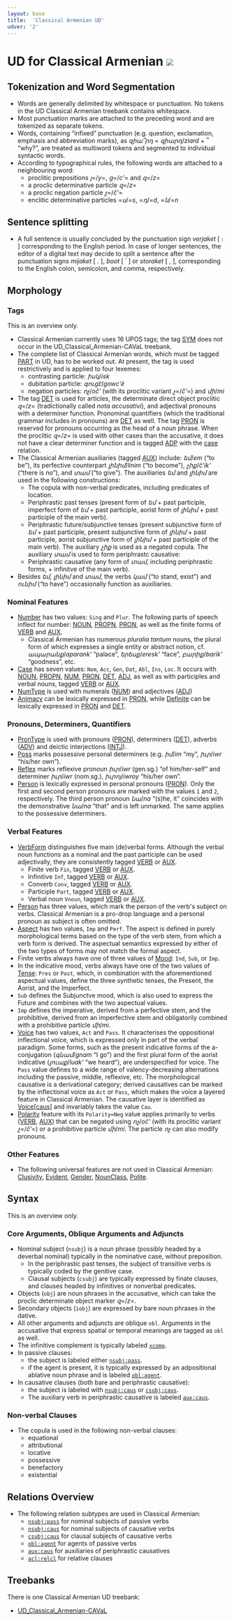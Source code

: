 ```yaml
---
layout: base
title:  'Classical Armenian UD'
udver: '2'
---
```


# UD for Classical Armenian <span class="flagspan"><img class="flag" src="../../flags/svg/AM-ARSACID.svg" /></span>

## Tokenization and Word Segmentation

* Words are generally delimited by whitespace or punctuation. No tokens in the UD Classical Armenian treebank contains whitespace.
* Most punctuation marks are attached to the preceding word and are tokenized as separate tokens.
* Words, containing “infixed” punctuation (e.g. question, exclamation, emphasis and abbreviation marks), as _զիա՞րդ_ = _զիարդ_/_ziard_ + ՞ “why?”, are treated as multiword tokens and segmented to individual syntactic words.
* According to typographical rules, the following words are attached to a neighbouring word:
	* proclitic prepositions _յ_=/_y_=, _ց_=/_cʽ_= and _զ_=/_z_=
	* a proclic determinative particle _զ_=/_z_=
	* a proclic negation particle _չ_=/_čʽ_=
	* enclitic determinative particles =_ս_/=_s_, =_դ_/=_d_, =_ն_/=_n_ 

## Sentence splitting

* A full sentence is usually concluded by the punctuation sign _verjaket_ [ ։ ] corresponding to the English period. In case of longer sentences, the editor of a digital text may decide to split a sentence after the punctuation signs _mijaket_ [ . ], _boot_ [ ՝ ] or _storaket_ [ , ], corresponding to the English colon, semicolon, and comma, respectively.

## Morphology

### Tags

This is an overview only.

* Classical Armenian currently uses 16 UPOS tags; the tag [SYM]() does not occur in the UD_Classical_Armenian-CAVaL treebank.
* The complete list of Classical Armenian words, which must be tagged [PART]() in UD, has to be worked out. At present, the tag is used restrictively and is applied to four lexemes:
	* contrasting particle: _իսկ_/_isk_
	* dubitation particle: _գուցէ_/_gowcʽē_
	* negation particles: _ոչ_/_očʽ_ (with its proclitic variant _չ_=/_čʽ_=) and _մի_/_mi_
* The tag [DET]() is used for articles, the determinate direct object proclitic _զ_=/_z_= (tradictionally called _nota accusativi_), and adjectival pronouns with a determiner function. Pronominal quantifiers (which the traditional grammar includes in pronouns) are [DET]() as well. The tag [PRON]() is reserved for pronouns occurring as the head of a noun phrase. When the proclitic _զ_=/_z_= is used with other cases than the accusative, it does not have a clear determiner function and is tagged [ADP]() with the [case]() relation.
* The Classical Armenian auxiliaries (tagged [AUX]()) include: _եմ_/_em_ (“to be”), its perfective counterpart _լինիմ_/_linim_ (“to become”), _չիք_/_čʽikʽ_ (“there is no”), and _տամ_ (“to give”).
  The auxiliaries _եմ_ and _լինիմ_ are used in the following constructions:
	* The copula with non-verbal predicates, including predicates of location.
	* Periphrastic past tenses (present form of _եմ_ + past participle, imperfect form of _եմ_ + past participle, aorist form of _լինիմ_ + past participle of the main verb).
	* Periphrastic future/subjunctive tenses (present subjunctive form of _եմ_ + past participle, present subjunctive form of _լինիմ_ + past participle, aorist subjunctive form of _լինիմ_ + past participle of the main verb).
  The auxiliary _չիք_ is used as a negated copula.
  The auxiliary _տամ_ is used to form periphrastc causative:
	* Periphrastic causative (any form of _տամ_, including periphrastic forms, + infinitve of the main verb).
 * Besides _եմ, լինիմ_ and _տամ_, the verbs _կամ_ (“to stand, exist”) and _ունիմ_ (“to have”) occasionally function as auxiliaries.


### Nominal Features

* [Number]() has two values: `Sing` and `Plur`. The following parts of speech inflect for number: [NOUN](), [PROPN](), [PRON](), as well as the finite forms of [VERB]() and [AUX](). 
  * Classical Armenian has numerous _pluralia tantum_ nouns, the plural form of which expresses a single entity or abstract notion, cf. _ապարանք_/_aparankʽ_ “palace”, _երեսք_/_ereskʽ_ “face”, _բարիք_/_barikʽ_ “goodness”, etc.
* [Case]() has seven values: `Nom`, `Acc`, `Gen`, `Dat`, `Abl`, `Ins`, `Loc`. It occurs with [NOUN](), [PROPN](), [NUM](), [PRON](), [DET](), [ADJ](), as well as with participles and verbal nouns, tagged [VERB]() or [AUX]().
* [NumType]() is used with numerals ([NUM]()) and adjectives ([ADJ]())
* [Animacy]() can be lexically expressed in [PRON](), while [Definite]() can be lexically expressed in [PRON]() and [DET]().


### Pronouns, Determiners, Quantifiers

* [PronType]() is used with pronouns ([PRON]()), determiners ([DET]()), adverbs ([ADV]()) and deictic interjections ([INTJ]()).
* [Poss]() marks possessive personal determiners (e.g. _իմ_/_im_ “my”, _իւր_/_iwr_ “his/her own”).
* [Reflex]() marks reflexive pronoun _իւր_/_iwr_ (gen.sg.) “of him/her-self” and determiner _իւր_/_iwr_ (nom.sg.), _իւրոյ_/_iwroy_ “his/her own”.
* [Person]() is lexically expressed in personal pronouns ([PRON]()). Only the first and second person pronouns are marked with the values `1` and `2`, respectively. The third person pronoun _նա_/_na_ “(s)he, it” coincides with the demonstrative _նա_/_na_ “that” and is left unmarked. The same applies to the possessive determiners.

### Verbal Features

* [VerbForm]() distinguishes five main (de)verbal forms. Although the verbal noun functions as a nominal and the past participle can be used adjectivally, they are consistently tagged [VERB]() or [AUX]().
	* Finite verb `Fin`, tagged [VERB]() or [AUX]().  
	* Infinitive `Inf`, tagged [VERB]() or [AUX]().
	* Converb `Conv`, tagged [VERB]() or [AUX]().  
	* Participle `Part`, tagged [VERB]() or [AUX]().
	* Verbal noun `Vnoun`, tagged [VERB]() or [AUX]().
* [Person]() has three values, which mark the person of the verb's subject on verbs. Classical Armenian is a pro-drop language and a personal pronoun as subject is often omitted.
* [Aspect]() has two values, `Imp` and `Perf`. The aspect is defined in purely morphological terms based on the type of the verb stem, from which a verb form is derived. The aspectual semantics expressed by either of the two types of forms may not match the formal aspect. 
* Finite verbs always have one of three values of [Mood](): `Ind`, `Sub`, or `Imp`.
* In the indicative mood, verbs always have one of the two values of [Tense](): `Pres` or `Past`, which, in combination with the aforementioned aspectual values, define the three synthetic tenses, the Present, the Aorist, and the Imperfect.
* `Sub` defines the Subjunctve mood, which is also used to express the Future and combines with the two aspectual values.
* `Imp` defines the imperative, derived from a perfective stem, and the prohibitive, derived from an imperfective stem and obligatorily combined with a prohibitive particle _մի_/_mi_.
* [Voice]() has two values, `Act` and `Pass`. It characterises the oppositional inflectional voice, which is expressed only in part of the verbal paradigm. Some forms, such as the present indicative forms of the a-conjugation (_գնամ_/_gnam_ “I go”) and the first plural form of the aorist indicative (_լուաք_/_luakʽ_ “we heard”), are underspecified for voice. The `Pass` value defines to a wide range of valency-decreasing alternations including the passive, middle, reflexive, etc. The morphological causative is a derivational category; derived causatives can be marked by the inflectional voice as `Act` or `Pass`, which makes the voice a layered feature in Classical Armenian. The causative layer is identified as [Voice[caus]]() and invariably takes the value `Cau`.
* [Polarity]() feature with its `Polarity=Neg` value applies primarily to verbs ([VERB](), [AUX]()) that can be negated using _ոչ_/_očʽ_ (with its proclitic variant _չ_=/_čʽ_=) or a prohibitive particle _մի_/_mi_. The particle _ոչ_ can also modify pronouns.

### Other Features

* The following universal features are not used in Classical Armenian: [Clusivity](), [Evident](), [Gender](), [NounClass](), [Polite]().


## Syntax

This is an overview only.

### Core Arguments, Oblique Arguments and Adjuncts

* Nominal subject (`nsubj`) is a noun phrase (possibly headed by a deverbal nominal) typically in the nominative case, without preposition. 
	* In the periphrastic past tenses, the subject of transitive verbs is typically coded by the genitive case.
	* Clausal subjects (`csubj`) are typically expressed by finate clauses, and clauses headed by infinitives or nonverbal predicates.
* Objects (`obj`) are noun phrases in the accusative, which can take the proclic determinate object marker _զ_=/_z_=.
* Secondary objects (`iobj`) are expressed by bare noun phrases in the dative.
* All other arguments and adjuncts are oblique `obl`. Arguments in the accusative that express spatial or temporal meanings are tagged as `obl` as well.
* The infinitive complement is typically labeled [`xcomp`]().
* In passive clauses:
	* the subject is labeled either [`nsubj:pass`]().
	* if the agent is present, it is typically expressed by an adpositional ablative noun phrase and is labeled [`obl:agent`]().
* In causative clauses (both bare and periphrastic causative):
	* the subject is labeled with [`nsubj:caus`]() or [`csubj:caus`]().
	* The auxiliary verb in periphrastic causative is labeled [`aux:caus`]().

### Non-verbal Clauses
* The copula is used in the following non-verbal clauses:
	* equational
	* attributional
	* locative
	* possessive
	* benefactory
	* existential

## Relations Overview
* The following relation subtypes are used in Classical Armenian:
	* [`nsubj:pass`]() for nominal subjects of passive verbs
	* [`nsubj:caus`]() for nominal subjects of causative verbs	
	* [`csubj:caus`]() for clausal subjects of causative verbs
	* [`obl:agent`]() for agents of passive verbs
	* [`aux:caus`]() for auxiliaries of periphrastic causatives
	* [`acl:relcl`]() for relative clauses

## Treebanks

There is one Classical Armenian UD treebank:

  * [UD_Classical_Armenian-CAVaL](../treebanks/xcl_caval/index.html)
